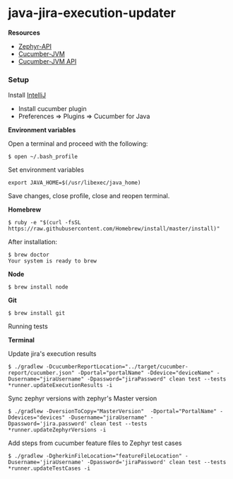 # java-jira-execution-updater

**Resources**
- [Zephyr-API](https://getzephyr.docs.apiary.io/)
- [Cucumber-JVM](https://cucumber.io/docs/reference/jvm)
- [Cucumber-JVM API](http://cucumber.github.io/api/cucumber/jvm/javadoc/)

### Setup

Install [IntelliJ](https://www.jetbrains.com/idea/download)
 - Install cucumber plugin
 - Preferences => Plugins => Cucumber for Java

**Environment variables**

Open a terminal and proceed with the following:
```
$ open ~/.bash_profile
```

Set environment variables
```
export JAVA_HOME=$(/usr/libexec/java_home)
```

Save changes, close profile, close and reopen terminal.

**Homebrew**

```
$ ruby -e "$(curl -fsSL https://raw.githubusercontent.com/Homebrew/install/master/install)"
```

After installation:
```
$ brew doctor
Your system is ready to brew
```

**Node**
```
$ brew install node
```

**Git**
```
$ brew install git
```


Running tests

**Terminal**

Update jira's execution results
```
$ ./gradlew -DcucumberReportLocation="../target/cucumber-report/cucumber.json" -Dportal="portalName" -Ddevice="deviceName" -Dusername="jiraUsername" -Dpassword="jiraPassword" clean test --tests *runner.updateExecutionResults -i

```

Sync zephyr versions with zephyr's Master version
```
$ ./gradlew -DversionToCopy="MasterVersion"  -Dportal="PortalName" -Ddevices="devices" -Dusername="jiraUsername" -Dpassword='jira.password' clean test --tests *runner.updateZephyrVersions -i

```


Add steps from cucumber feature files to Zephyr test cases
```
$ ./gradlew -DgherkinFileLocation="featureFileLocation" -Dusername='jiraUsername' -Dpassword='jiraPassword' clean test --tests *runner.updateTestCases -i
```

